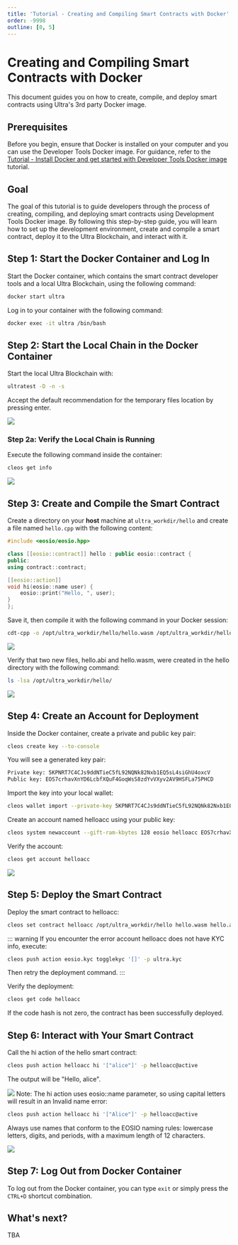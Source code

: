 ```yaml
---
title: 'Tutorial - Creating and Compiling Smart Contracts with Docker'
order: -9998
outline: [0, 5]
---
```


# Creating and Compiling Smart Contracts with Docker
This document guides you on how to create, compile, and deploy smart contracts using Ultra's 3rd party Docker image.

## Prerequisites
Before you begin, ensure that Docker is installed on your computer and you can use the Developer Tools Docker image. For guidance, refer to the [Tutorial - Install Docker and get started with Developer Tools Docker image](getting-started.md) tutorial.

## Goal
The goal of this tutorial is to guide developers through the process of creating, compiling, and deploying smart contracts using Development Tools Docker image. By following this step-by-step guide, you will learn how to set up the development environment, create and compile a smart contract, deploy it to the Ultra Blockchain, and interact with it.

## Step 1: Start the Docker Container and Log In
Start the Docker container, which contains the smart contract developer tools and a local Ultra Blockchain, using the following command:

```sh
docker start ultra
```

Log in to your container with the following command:

```sh
docker exec -it ultra /bin/bash
```

## Step 2: Start the Local Chain in the Docker Container
Start the local Ultra Blockchain with:

```sh
ultratest -D -n -s
```
Accept the default recommendation for the temporary files location by pressing enter.

![](./images/compile-smart-contract-start-local-chain.png)

### Step 2a: Verify the Local Chain is Running
Execute the following command inside the container:

```sh
cleos get info
```

![](./images/compile-smart-contract-verfy-local-chain.png)

## Step 3: Create and Compile the Smart Contract
Create a directory on your **host** machine at `ultra_workdir/hello` and create a file named `hello.cpp` with the following content:

```cpp
#include <eosio/eosio.hpp>

class [[eosio::contract]] hello : public eosio::contract {
public:
using contract::contract;

[[eosio::action]]
void hi(eosio::name user) {
    eosio::print("Hello, ", user);
}
};
```

Save it, then compile it with the following command in your Docker session:

```sh
cdt-cpp -o /opt/ultra_workdir/hello/hello.wasm /opt/ultra_workdir/hello/hello.cpp
```
![](./images/compile-smart-contract-cdt-cpp.png)

Verify that two new files, hello.abi and hello.wasm, were created in the hello directory with the following command:

```sh
ls -lsa /opt/ultra_workdir/hello/
```
![](./images/compile-smart-contract-ls-lsa.png)


## Step 4: Create an Account for Deployment
Inside the Docker container, create a private and public key pair:

```sh
cleos create key --to-console
```

You will see a generated key pair:

```sh
Private key: 5KPNRT7C4CJs9ddNTieC5fL92NQNk82Nxb1EQ5sL4siGhU4oxcV
Public key: EOS7crhavXnYD6LcbfXQuF4GoqWsS8zdYvVXyv2AV9HSFLa75PHCD
```
Import the key into your local wallet:

```sh
cleos wallet import --private-key 5KPNRT7C4CJs9ddNTieC5fL92NQNk82Nxb1EQ5sL4siGhU4oxcV
```

Create an account named helloacc using your public key:
```sh
cleos system newaccount --gift-ram-kbytes 128 eosio helloacc EOS7crhavXnYD6LcbfXQuF4GoqWsS8zdYvVXyv2AV9HSFLa75PHCD EOS7crhavXnYD6LcbfXQuF4GoqWsS8zdYvVXyv2AV9HSFLa75PHCD
```

Verify the account:

```sh
cleos get account helloacc
```

![](./images/compile-smart-contract-helloacc.png)

## Step 5: Deploy the Smart Contract
Deploy the smart contract to helloacc:

```sh
cleos set contract helloacc /opt/ultra_workdir/hello hello.wasm hello.abi
```
::: warning
If you encounter the error account helloacc does not have KYC info, execute:

```sh
cleos push action eosio.kyc togglekyc '[]' -p ultra.kyc
```

Then retry the deployment command.
:::

Verify the deployment:

```sh
cleos get code helloacc
```

If the code hash is not zero, the contract has been successfully deployed.

## Step 6: Interact with Your Smart Contract
Call the hi action of the hello smart contract:

```sh
cleos push action helloacc hi '["alice"]' -p helloacc@active
```
The output will be "Hello, alice".

![](./images/compile-smart-contract-hello-alice.png)
Note: The hi action uses eosio::name parameter, so using capital letters will result in an Invalid name error:

```sh
cleos push action helloacc hi '["Alice"]' -p helloacc@active
```
Always use names that conform to the EOSIO naming rules: lowercase letters, digits, and periods, with a maximum length of 12 characters.

![](./images/compile-smart-contract-invalid-name.png)

## Step 7: Log Out from Docker Container
To log out from the Docker container, you can type `exit` or simply press the `CTRL+D` shortcut combination.

## What's next?
TBA

